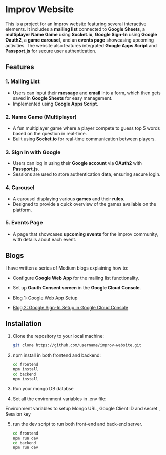 # Improv Website

This is a project for an Improv website featuring several interactive elements. It includes a **mailing list** connected to **Google Sheets**, a **multiplayer Name Game** using **Socket.io**, **Google Sign-In** using **Google Oauth2**, a **game carousel**, and an **events page** showcasing upcoming activities. The website also features integrated **Google Apps Script** and **Passport.js** for secure user authentication.

## Features

### 1. **Mailing List**
   - Users can input their **message** and **email** into a form, which then gets saved in **Google Sheets** for easy management.
   - Implemented using **Google Apps Script**.

### 2. **Name Game (Multiplayer)**
   - A fun multiplayer game where a player compete to guess top 5 words based on the question in real-time.
   - Built using **Socket.io** for real-time communication between players.

### 3. **Sign In with Google**
   - Users can log in using their **Google account** via **OAuth2** with **Passport.js**.
   - Sessions are used to store authentication data, ensuring secure login.

### 4. **Carousel**
   - A carousel displaying various **games** and their **rules**.
   - Designed to provide a quick overview of the games available on the platform.

### 5. **Events Page**
   - A page that showcases **upcoming events** for the improv community, with details about each event.

## Blogs

I have written a series of Medium blogs explaining how to:
- Configure **Google Web App** for the mailing list functionality.
- Set up **Oauth Consent screen** in the **Google Cloud Console**.

- [Blog 1: Google Web App Setup](#)
- [Blog 2: Google Sign-In Setup in Google Cloud Console](https://siddharthsamber94.medium.com/setting-up-google-oauth-consent-screen-for-develop-be0b06fbd874)

## Installation

1. Clone the repository to your local machine:
   ```bash
   git clone https://github.com/username/improv-website.git

2. npm install in both frontend and backend:
   ```bash
   cd frontend 
   npm install
   cd backend
   npm install

3. Run your mongo DB databse 

4. Set all the environment variables in .env file:

Environment variables to setup 
Mongo URL, Google Client ID and secret , Session key 

5. run the dev script to run both front-end and back-end server. 
   ```bash
   cd frontend 
   npm run dev
   cd backend
   npm run dev 





